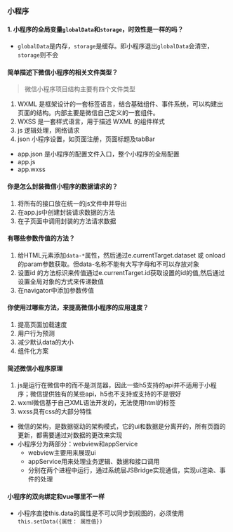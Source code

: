 ### 小程序

#### 1. 小程序的全局变量`globalData`和`storage`，时效性是一样的吗？

* `globalData`是内存，`storage`是缓存。即小程序退出`globalData`会清空，`storage`则不会

#### 简单描述下微信小程序的相关文件类型？

> 微信小程序项目结构主要有四个文件类型

1. WXML 是框架设计的一套标签语言，结合基础组件、事件系统，可以构建出页面的结构。内部主要是微信自己定义的一套组件。
2. WXSS 是一套样式语言，用于描述 WXML 的组件样式
3. js 逻辑处理，网络请求
4. json 小程序设置，如页面注册，页面标题及tabBar

*  app.json 是小程序的配置文件入口，整个小程序的全局配置
* app.js
* app.wxss

#### 你是怎么封装微信小程序的数据请求的？

1. 将所有的接口放在统一的js文件中并导出
2. 在app.js中创建封装请求数据的方法
3. 在子页面中调用封装的方法请求数据

#### 有哪些参数传值的方法？

1. 给HTML元素添加`data-*`属性，然后通过e.currentTarget.dataset 或 onload的param参数获取。但data-名称不能有大写字母和不可以存放对象
2. 设置id 的方法标识来传值通过e.currentTarget.id获取设置的id的值,然后通过设置全局对象的方式来传递数值
3. 在navigator中添加参数传值

#### 你使用过哪些方法，来提高微信小程序的应用速度？

1. 提高页面加载速度
2. 用户行为预测
3. 减少默认data的大小
4. 组件化方案

#### 简述微信小程序原理

1. js是运行在微信中的而不是浏览器，因此一些h5支持的api并不适用于小程序；微信提供独有的某些api，h5也不支持或支持的不是很好
2. wxml微信基于自己XML语法开发的，无法使用html的标签
3. wxss具有css的大部分特性

* 微信的架构，是数据驱动的架构模式，它的ui和数据是分离开的，所有页面的更新，都需要通过对数据的更改来实现
* 小程序分为两部分：webview和appService
    * webview主要用来展现ui
    * appService用来处理业务逻辑、数据和接口调用
    * 分别在两个进程中运行，通过系统层JSBridge实现通信，实现ui渲染、事件的处理

#### 小程序的双向绑定和vue哪里不一样

* 小程序直接this.data的属性是不可以同步到视图的，必须使用`this.setData({属性： 属性值})`